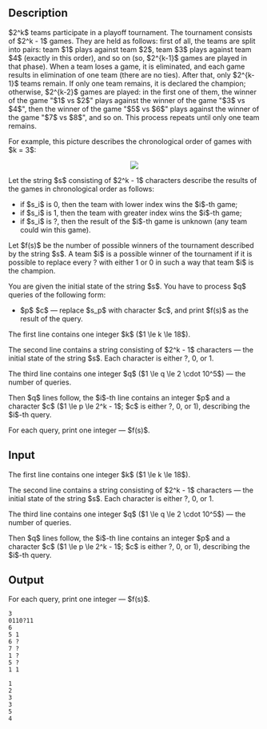 ## Description

<div><p>$2^k$ teams participate in a playoff tournament. The tournament consists of $2^k - 1$ games. They are held as follows: first of all, the teams are split into pairs: team $1$ plays against team $2$, team $3$ plays against team $4$ (exactly in this order), and so on (so, $2^{k-1}$ games are played in that phase). When a team loses a game, it is eliminated, and each game results in elimination of one team (there are no ties). After that, only $2^{k-1}$ teams remain. If only one team remains, it is declared the champion; otherwise, $2^{k-2}$ games are played: in the first one of them, the winner of the game "$1$ vs $2$" plays against the winner of the game "$3$ vs $4$", then the winner of the game "$5$ vs $6$" plays against the winner of the game "$7$ vs $8$", and so on. This process repeats until only one team remains.</p><p>For example, this picture describes the chronological order of games with $k = 3$:</p><center> <img class="tex-graphics" src="file://TnJZti4y.png" style="max-width: 100.0%;max-height: 100.0%;"> </center><p>Let the string $s$ consisting of $2^k - 1$ characters describe the results of the games in chronological order as follows:</p><ul> <li> if $s_i$ is <span class="tex-font-style-tt">0</span>, then the team with lower index wins the $i$-th game; </li><li> if $s_i$ is <span class="tex-font-style-tt">1</span>, then the team with greater index wins the $i$-th game; </li><li> if $s_i$ is <span class="tex-font-style-tt">?</span>, then the result of the $i$-th game is unknown (any team could win this game). </li></ul><p>Let $f(s)$ be the number of <span class="tex-font-style-it">possible winners</span> of the tournament described by the string $s$. A team $i$ is a <span class="tex-font-style-it">possible winner</span> of the tournament if it is possible to replace every <span class="tex-font-style-tt">?</span> with either <span class="tex-font-style-tt">1</span> or <span class="tex-font-style-tt">0</span> in such a way that team $i$ is the champion.</p><p>You are given the initial state of the string $s$. You have to process $q$ queries of the following form: </p><ul> <li> $p$ $c$&nbsp;— replace $s_p$ with character $c$, and print $f(s)$ as the result of the query. </li></ul></div><div class="input-specification"><p>The first line contains one integer $k$ ($1 \le k \le 18$).</p><p>The second line contains a string consisting of $2^k - 1$ characters&nbsp;— the initial state of the string $s$. Each character is either <span class="tex-font-style-tt">?</span>, <span class="tex-font-style-tt">0</span>, or <span class="tex-font-style-tt">1</span>.</p><p>The third line contains one integer $q$ ($1 \le q \le 2 \cdot 10^5$)&nbsp;— the number of queries.</p><p>Then $q$ lines follow, the $i$-th line contains an integer $p$ and a character $c$ ($1 \le p \le 2^k - 1$; $c$ is either <span class="tex-font-style-tt">?</span>, <span class="tex-font-style-tt">0</span>, or <span class="tex-font-style-tt">1</span>), describing the $i$-th query.</p></div><div class="output-specification"><p>For each query, print one integer&nbsp;— $f(s)$.</p></div>

## Input

<p>The first line contains one integer $k$ ($1 \le k \le 18$).</p><p>The second line contains a string consisting of $2^k - 1$ characters&nbsp;— the initial state of the string $s$. Each character is either <span class="tex-font-style-tt">?</span>, <span class="tex-font-style-tt">0</span>, or <span class="tex-font-style-tt">1</span>.</p><p>The third line contains one integer $q$ ($1 \le q \le 2 \cdot 10^5$)&nbsp;— the number of queries.</p><p>Then $q$ lines follow, the $i$-th line contains an integer $p$ and a character $c$ ($1 \le p \le 2^k - 1$; $c$ is either <span class="tex-font-style-tt">?</span>, <span class="tex-font-style-tt">0</span>, or <span class="tex-font-style-tt">1</span>), describing the $i$-th query.</p>

## Output

<p>For each query, print one integer&nbsp;— $f(s)$.</p>





```input1
3
0110?11
6
5 1
6 ?
7 ?
1 ?
5 ?
1 1
```




```output1
1
2
3
3
5
4
```


